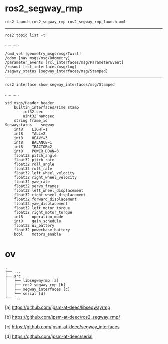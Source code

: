 # ros2_segway_rmp


    ros2 launch ros2_segway_rmp ros2_segway_rmp_launch.xml
    
-------------------

    ros2 topic list -t
    
...........

    /cmd_vel [geometry_msgs/msg/Twist]
    /odom [nav_msgs/msg/Odometry]
    /parameter_events [rcl_interfaces/msg/ParameterEvent]
    /rosout [rcl_interfaces/msg/Log]
    /segway_status [segway_interfaces/msg/Stamped]

-------------------

    ros2 interface show segway_interfaces/msg/Stamped

...........

    std_msgs/Header header
    	builtin_interfaces/Time stamp
    		int32 sec
    		uint32 nanosec
    	string frame_id
    Segwaystatus    segway
    	int8    LIGHT=1
    	int8    TALL=2
    	int8    HEAVY=3
    	int8    BALANCE=1
    	int8    TRACTOR=2
    	int8    POWER_DOWN=3
    	float32 pitch_angle
    	float32 pitch_rate
    	float32 roll_angle
    	float32 roll_rate
    	float32 left_wheel_velocity
    	float32 right_wheel_velocity
    	float32 yaw_rate
    	float32 servo_frames
    	float32 left_wheel_displacement
    	float32 right_wheel_displacement
    	float32 forward_displacement
    	float32 yaw_displacement
    	float32 left_motor_torque
    	float32 right_motor_torque
    	int8    operation_mode
    	int8    gain_schedule
    	float32 ui_battery
    	float32 powerbase_battery
    	bool    motors_enable
 



# ov

    .
    ├── ...
    ├── src                    
    │   ├── libsegwayrmp [a]
    │   ├── ros2_segway_rmp [b]    
    │   ├── segway_interfaces [c]
    │   └── serial [d]
    └── ...

[a] https://github.com/jpsm-at-deec/libsegwayrmp

[b] https://github.com/jpsm-at-deec/ros2_segway_rmp/

[c] https://github.com/jpsm-at-deec/segway_interfaces

[d] https://github.com/jpsm-at-deec/serial
